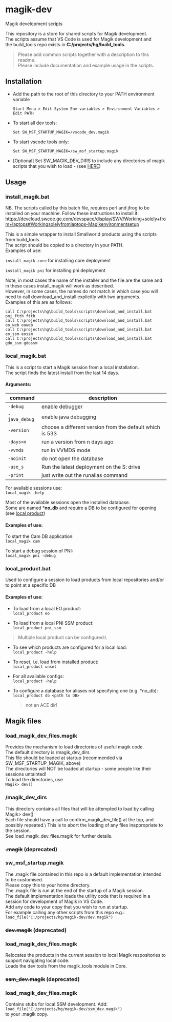 # magik-dev

Magik development scripts

This repository is a store for shared scripts for Magik development.\
The scripts assume that VS Code is used for Magik development and \
the build_tools repo exists in **C:/projects/hg/build_tools.**

>Please add common scripts together with a description to this readme.\
>Please include documentation and example usage in the scripts.

## Installation

- Add the path to the root of this directory to your PATH environment variable

  `Start Menu > Edit System Env variables > Environment Variables > Edit PATH`

- To start all dev tools:
  
  `Set SW_MSF_STARTUP_MAGIK=`<this repo>`/vscode_dev.magik`
- To start vscode tools only:
  
  `Set SW_MSF_STARTUP_MAGIK=`<this repo>`/sw_msf_startup.magik`
- [Optional] Set SW_MAGIK_DEV_DIRS to include any directories of magik scripts that you wish to load - (see [HERE](load_magik_dev_files.magik))

## Usage

### install_magik.bat

NB.  The scripts called by this batch file, requires perl and jfrog to be installed on your machine.  Follow these instructions to install it:
https://devcloud.swcoe.ge.com/devspace/display/SWV/Working+solely+from+laptops#Workingsolelyfromlaptops-Magikenvironmentsetup

This is a simple wrapper to install Smallworld products using the scripts from build_tools.\
The script should be copied to a directory in your PATH.\
Examples of use:

`install_magik core` for installing core deployment

`install_magik pni` for installing pni deployment

Note, in most cases the name of the installer and the file are the same and in these cases install_magik will work as described.\
However, in some cases, the names do not match in which case you will need to call download_and_install explicitly with two arguments.\
Examples of this are as follows:

    call C:\projects\hg\build_tools\scripts\download_and_install.bat pni_ftth ftth
    call C:\projects\hg\build_tools\scripts\download_and_install.bat eo_web eoweb
    call C:\projects\hg\build_tools\scripts\download_and_install.bat eo_ssm eossm
    call C:\projects\hg\build_tools\scripts\download_and_install.bat gdo_ssm gdossm

### local_magik.bat

This is a script to start a Magik session from a local installation.\
The script finds the latest install from the last 14 days.

#### Arguments:

|command|description|
|---|---|
|`-debug`|enable debugger|
|`-java_debug`|enable java debugging|
|`-version`|choose a different version from the default which is 533|
|`-days=n`|run a version from n days ago|
|`-vvmds`|run in VVMDS mode|
|`-noinit`|do not open the database|
|`-use_s`|Run the latest deployment on the S: drive|
|`-print`|just write out the runalias command|

For available sessions use:\
`local_magik -help`

Most of the available sessions open the installed database.\
Some are named ***no_db** and require a DB to be configured for opening (see [local product](local_product.bat))

#### Examples of use:

To start the Cam DB application:\
`local_magik cam`

To start a debug session of PNI:\
`local_magik pni -debug`

### local_product.bat

Used to configure a session to load products from local repositories and/or to point at a specific DB

#### Examples of use:

- To load from a local EO product:\
  `local_product eo`
  
- To load from a local PNI SSM product:\
  `local_product pni_ssm`
  
> Multiple local product can be configured:\
  
- To see which products are configured for a local load:\
  `local_product -help`
  
- To reset, i.e. load from installed product:\
  `local_product unset`

- For all available configs:\
  `local_product -help`
  
- To configure a database for aliases not specifying one (e.g. *no_db):\
  `local_product db <path to DB>`
  
  >not an ACE dir!

## Magik files

### load_magik_dev_files.magik

Provides the mechanism to load directories of useful magik code.\
The default directory is <this repo>/magik_dev_dirs\
This file should be loaded at startup (recommended via SW_MSF_STARTUP_MAGIK, above)\
The directories will NOT be loaded at startup - some people like their sessions untainted!\
To load the directories, use\
`Magik> dev()`

### /magik_dev_dirs

This directory contains all files that will be attempted to load by calling Magik> dev()\
Each file should have a call to confirm_magik_dev_file() at the top, and possibly repeated.\  This is to abort the loading of any files inappropriate to the session.\
See load_magik_dev_files.magik for further details.

### ~~.magik~~ (deprecated) 

### sw_msf_startup.magik

The .magik file contained in this repo is a default implementation intended to be customised.\
Please copy this to your home directory.\
The .magik file is run at the end of the startup of a Magik session.\
The default implementation loads the utility code that is required in a session for development of Magik in VS Code.\
Add any code to your copy that you wish to run at startup.\
For example calling any other scripts from this repo e.g.:\
`load_file("C:/projects/hg/magik-dev/dev.magik")`

### ~~dev.magik~~ (deprecated) 

### load_magik_dev_files.magik

Relocates the products in the current session to local Magik respositories to support navigating local code.\
Loads the dev tools from the magik_tools module in Core.

### ~~ssm_dev.magik~~ (deprecated) 

### load_magik_dev_files.magik

Contains stubs for local SSM development. Add:\
`load_file("C:/projects/hg/magik-dev/ssm_dev.magik")` \
to your .magik copy.
